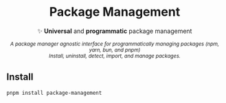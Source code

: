 <h1 align="center">
Package Management
</h1>

<p align="center">✨ <b>Universal</b> and <b>programmatic</b> package management </p>

<!-- <p align="center">
<a href="https://example.com">Link</a>
</p> -->

<p align="center">
<sub><em>A package manager agnostic interface for programmatically managing packages (npm, yarn, bun, and pnpm)<br/> Install, uninstall, detect, import, and manage packages.</em></sub>
</p>

## Install

```
pnpm install package-management
```
